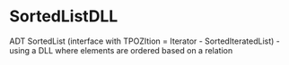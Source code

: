 # SortedListDLL
ADT SortedList (interface with TPOZItion = Iterator - SortedIteratedList) - using a DLL where elements are ordered based on a relation
